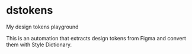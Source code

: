 # dstokens
My design tokens playground


This is an automation that extracts design tokens from Figma and convert them with Style Dictionary.
